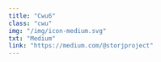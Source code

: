 ```yaml
---
title: "Cwu6"
class: "cwu"
img: "/img/icon-medium.svg"
txt: "Medium"
link: "https://medium.com/@storjproject"
---
```


